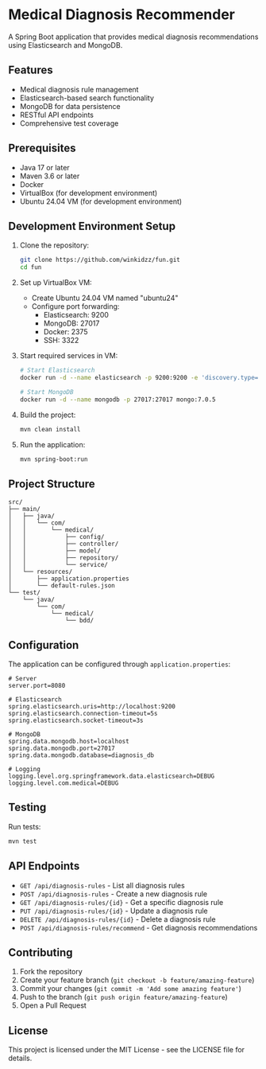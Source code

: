 # Medical Diagnosis Recommender

A Spring Boot application that provides medical diagnosis recommendations using Elasticsearch and MongoDB.

## Features

- Medical diagnosis rule management
- Elasticsearch-based search functionality
- MongoDB for data persistence
- RESTful API endpoints
- Comprehensive test coverage

## Prerequisites

- Java 17 or later
- Maven 3.6 or later
- Docker
- VirtualBox (for development environment)
- Ubuntu 24.04 VM (for development environment)

## Development Environment Setup

1. Clone the repository:
   ```bash
   git clone https://github.com/winkidzz/fun.git
   cd fun
   ```

2. Set up VirtualBox VM:
   - Create Ubuntu 24.04 VM named "ubuntu24"
   - Configure port forwarding:
     - Elasticsearch: 9200
     - MongoDB: 27017
     - Docker: 2375
     - SSH: 3322

3. Start required services in VM:
   ```bash
   # Start Elasticsearch
   docker run -d --name elasticsearch -p 9200:9200 -e 'discovery.type=single-node' -e 'xpack.security.enabled=false' docker.elastic.co/elasticsearch/elasticsearch:8.12.2

   # Start MongoDB
   docker run -d --name mongodb -p 27017:27017 mongo:7.0.5
   ```

4. Build the project:
   ```bash
   mvn clean install
   ```

5. Run the application:
   ```bash
   mvn spring-boot:run
   ```

## Project Structure

```
src/
├── main/
│   ├── java/
│   │   └── com/
│   │       └── medical/
│   │           ├── config/
│   │           ├── controller/
│   │           ├── model/
│   │           ├── repository/
│   │           └── service/
│   └── resources/
│       ├── application.properties
│       └── default-rules.json
└── test/
    └── java/
        └── com/
            └── medical/
                └── bdd/
```

## Configuration

The application can be configured through `application.properties`:

```properties
# Server
server.port=8080

# Elasticsearch
spring.elasticsearch.uris=http://localhost:9200
spring.elasticsearch.connection-timeout=5s
spring.elasticsearch.socket-timeout=3s

# MongoDB
spring.data.mongodb.host=localhost
spring.data.mongodb.port=27017
spring.data.mongodb.database=diagnosis_db

# Logging
logging.level.org.springframework.data.elasticsearch=DEBUG
logging.level.com.medical=DEBUG
```

## Testing

Run tests:
```bash
mvn test
```

## API Endpoints

- `GET /api/diagnosis-rules` - List all diagnosis rules
- `POST /api/diagnosis-rules` - Create a new diagnosis rule
- `GET /api/diagnosis-rules/{id}` - Get a specific diagnosis rule
- `PUT /api/diagnosis-rules/{id}` - Update a diagnosis rule
- `DELETE /api/diagnosis-rules/{id}` - Delete a diagnosis rule
- `POST /api/diagnosis-rules/recommend` - Get diagnosis recommendations

## Contributing

1. Fork the repository
2. Create your feature branch (`git checkout -b feature/amazing-feature`)
3. Commit your changes (`git commit -m 'Add some amazing feature'`)
4. Push to the branch (`git push origin feature/amazing-feature`)
5. Open a Pull Request

## License

This project is licensed under the MIT License - see the LICENSE file for details. 